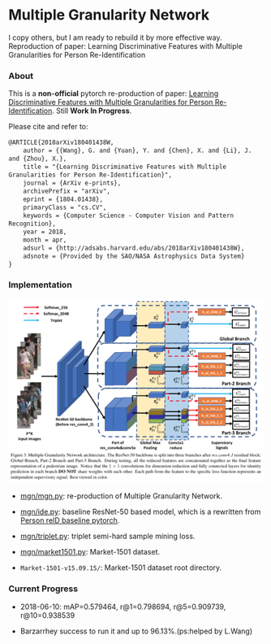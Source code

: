 # Multiple Granularity Network
I copy others, but I am ready to rebuild it by more effective way.
Reproduction of paper: Learning Discriminative Features with Multiple Granularities for Person Re-Identification

### About

This is a **non-official** pytorch re-production of paper: [Learning Discriminative Features with Multiple 
Granularities for Person Re-Identification](https://arxiv.org/abs/1804.01438). Still **Work In Progress**.

Please cite and refer to:

```text
@ARTICLE{2018arXiv180401438W,
    author = {{Wang}, G. and {Yuan}, Y. and {Chen}, X. and {Li}, J. and {Zhou}, X.},
    title = "{Learning Discriminative Features with Multiple Granularities for Person Re-Identification}",
    journal = {ArXiv e-prints},
    archivePrefix = "arXiv",
    eprint = {1804.01438},
    primaryClass = "cs.CV",
    keywords = {Computer Science - Computer Vision and Pattern Recognition},
    year = 2018,
    month = apr,
    adsurl = {http://adsabs.harvard.edu/abs/2018arXiv180401438W},
    adsnote = {Provided by the SAO/NASA Astrophysics Data System}
}
```

### Implementation

![Multiple Granularity Network](/architecture.png)

* [mgn/mgn.py](/mgn/mgn.py): re-production of Multiple Granularity Network.

* [mgn/ide.py](/mgn/ide.py): baseline ResNet-50 based model, which is a rewritten from [Person reID baseline pytorch](
https://github.com/Barzarrhey/Person_Reid).

* [mgn/triplet.py](/mgn/triplet.py): triplet semi-hard sample mining loss.

* [mgn/market1501.py](/mgn/market1501.py): Market-1501 dataset.

* `Market-1501-v15.09.15/`: Market-1501 dataset root directory.

### Current Progress

* 2018-06-10: mAP=0.579464, r@1=0.798694, r@5=0.909739, r@10=0.938539

* Barzarrhey success to run it and up to 96.13%.(ps:helped by L.Wang)
